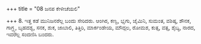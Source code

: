 +++
title = "08 ಜನಪ ಕೇಳೀಚೆಯಲಿ"

+++
8. ಇತ್ತ ಕಡೆ ಮುನಿಜನರೆಲ್ಲ ಬಂದು ಸೇರಿದರು. ಆಂಗಿರ, ಕಣ್ವ, ಭೃಗು, ಜೈಮಿನಿ, ಸುಮಂತ, ವಶಿಷ್ಠ, ಶೌನಕ, ಗಾಗ್ರ್ಯ, ಬೃಹದಶ್ವ, ಸನಕ, ಶುಕ, ಜಾಬಾಲಿ, ತಿತ್ತಿರಿ, ಮಾರ್ಕಂಡೇಯ, ಮೌದ್ಗಲ, ರೋಮಶ, ಕುತ್ಸ, ವತ್ಸ, ಶೈಬ್ಯ, ನಾರದ, ಇವರೆಲ್ಲ ಸಂದಣಿಸಿ ಬಂದರು.